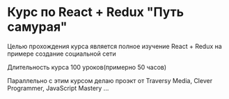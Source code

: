 # Курс по React + Redux "Путь самурая"

Целью прохождения курса является полное изучение React + Redux на примере создание социальной сети

Длительность курса 100 уроков(примерно 50 часов)

Параллельно с этим курсом делаю проэкт от Traversy Media, Clever Programmer, JavaScript Mastery ...

